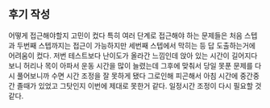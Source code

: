 ## 후기 작성
어떻게 접근해야할지 고민이 컸다
특히 여러 단계로 접근해야 하는 문제들은 처음 스텝과
두번째 스텝까지는 접근이 가능하지만
세번째 스텝에서 막히는 등
답 도출하는거에 어려움이 컸다.
저번 테스트보다 난이도가 올라간 느낌인데
앉아 있는 시간이 길어지다보니 허리나 목이 아파서 운동 시간을 많이 늘렸는데 그후에 맞춰서 당일 못푼 문제를 다시 풀어보니까 수면 시간 조정을 잘 못하게 됐다
그로인해 피곤해서 아침 시간에 중간중간 졸때가 있었고 그탓인지 이번에 제대로 못한거 같다.
일정시간 조정이 다시 필요할 것 같다.